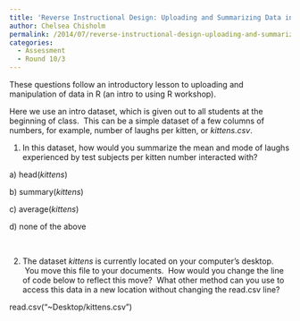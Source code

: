 ```yaml
---
title: 'Reverse Instructional Design: Uploading and Summarizing Data in R'
author: Chelsea Chisholm
permalink: /2014/07/reverse-instructional-design-uploading-and-summarizing-data-in-r/
categories:
  - Assessment
  - Round 10/3
---
```

These questions follow an introductory lesson to uploading and manipulation of data in R (an intro to using R workshop).

Here we use an intro dataset, which is given out to all students at the beginning of class.  This can be a simple dataset of a few columns of numbers, for example, number of laughs per kitten, or *kittens.csv*.

1) In this dataset, how would you summarize the mean and mode of laughs experienced by test subjects per kitten number interacted with?

a) head(*kittens*)

b) summary(*kittens*)

c) average(*kittens*)

d) none of the above

&nbsp;

2) The dataset *kittens* is currently located on your computer&#8217;s desktop.  You move this file to your documents.  How would you change the line of code below to reflect this move?  What other method can you use to access this data in a new location without changing the read.csv line?

read.csv(&#8220;~Desktop/kittens.csv&#8221;)

&nbsp;
